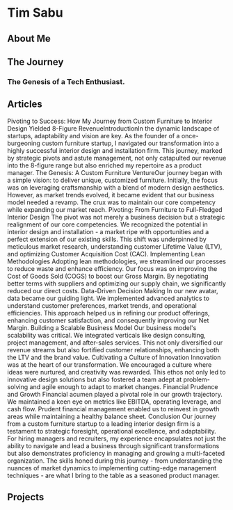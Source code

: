 # Tim Sabu

## About Me

## The Journey

### The Genesis of a Tech Enthusiast.


## Articles
Pivoting to Success: How My Journey from Custom Furniture to Interior Design Yielded 8-Figure RevenueIntroductionIn the dynamic landscape of startups, adaptability and vision are key. As the founder of a once-burgeoning custom furniture startup, I navigated our transformation into a highly successful interior design and installation firm. This journey, marked by strategic pivots and astute management, not only catapulted our revenue into the 8-figure range but also enriched my repertoire as a product manager.
The Genesis: A Custom Furniture VentureOur journey began with a simple vision: to deliver unique, customized furniture. Initially, the focus was on leveraging craftsmanship with a blend of modern design aesthetics. However, as market trends evolved, it became evident that our business model needed a revamp. The crux was to maintain our core competency while expanding our market reach.
Pivoting: From Furniture to Full-Fledged Interior Design
The pivot was not merely a business decision but a strategic realignment of our core competencies. We recognized the potential in interior design and installation - a market ripe with opportunities and a perfect extension of our existing skills. This shift was underpinned by meticulous market research, understanding customer Lifetime Value (LTV), and optimizing Customer Acquisition Cost (CAC).
Implementing Lean Methodologies
Adopting lean methodologies, we streamlined our processes to reduce waste and enhance efficiency. Our focus was on improving the Cost of Goods Sold (COGS) to boost our Gross Margin. By negotiating better terms with suppliers and optimizing our supply chain, we significantly reduced our direct costs.
Data-Driven Decision Making
In our new avatar, data became our guiding light. We implemented advanced analytics to understand customer preferences, market trends, and operational efficiencies. This approach helped us in refining our product offerings, enhancing customer satisfaction, and consequently improving our Net Margin.
Building a Scalable Business Model
Our business model's scalability was critical. We integrated verticals like design consulting, project management, and after-sales services. This not only diversified our revenue streams but also fortified customer relationships, enhancing both the LTV and the brand value.
Cultivating a Culture of Innovation
Innovation was at the heart of our transformation. We encouraged a culture where ideas were nurtured, and creativity was rewarded. This ethos not only led to innovative design solutions but also fostered a team adept at problem-solving and agile enough to adapt to market changes.
Financial Prudence and Growth
Financial acumen played a pivotal role in our growth trajectory. We maintained a keen eye on metrics like EBITDA, operating leverage, and cash flow. Prudent financial management enabled us to reinvest in growth areas while maintaining a healthy balance sheet.
Conclusion 
Our journey from a custom furniture startup to a leading interior design firm is a testament to strategic foresight, operational excellence, and adaptability. For hiring managers and recruiters, my experience encapsulates not just the ability to navigate and lead a business through significant transformations but also demonstrates proficiency in managing and growing a multi-faceted organization. The skills honed during this journey - from understanding the nuances of market dynamics to implementing cutting-edge management techniques - are what I bring to the table as a seasoned product manager.


## Projects

